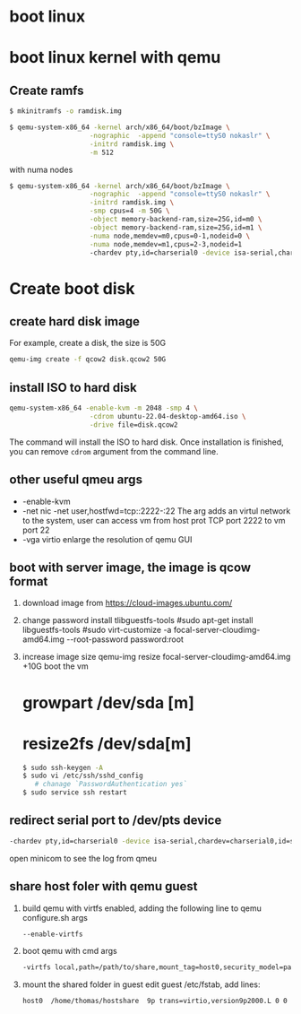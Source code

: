 # boot linux

# boot linux kernel with qemu
## Create ramfs
```sh
$ mkinitramfs -o ramdisk.img
```

```sh
$ qemu-system-x86_64 -kernel arch/x86_64/boot/bzImage \
                    -nographic  -append "console=ttyS0 nokaslr" \
                    -initrd ramdisk.img \
                    -m 512
```
with numa nodes
```sh
$ qemu-system-x86_64 -kernel arch/x86_64/boot/bzImage \
                    -nographic  -append "console=ttyS0 nokaslr" \
                    -initrd ramdisk.img \
                    -smp cpus=4 -m 50G \
                    -object memory-backend-ram,size=25G,id=m0 \
                    -object memory-backend-ram,size=25G,id=m1 \
                    -numa node,memdev=m0,cpus=0-1,nodeid=0 \
                    -numa node,memdev=m1,cpus=2-3,nodeid=1
                    -chardev pty,id=charserial0 -device isa-serial,chardev=charserial0,id=serial0


```

# Create boot disk


## create hard disk image

For example, create a disk, the size is 50G

```sh
qemu-img create -f qcow2 disk.qcow2 50G
```

## install ISO to hard disk

``` sh
qemu-system-x86_64 -enable-kvm -m 2048 -smp 4 \
                    -cdrom ubuntu-22.04-desktop-amd64.iso \
                    -drive file=disk.qcow2
```
The command will install the ISO to hard disk. Once installation is finished,
you can remove `cdrom` argument from the command line.

## other useful qmeu args

* -enable-kvm
* -net nic -net user,hostfwd=tcp::2222-:22
    The arg adds an virtul network to the system, user can access vm from host prot TCP
    port 2222 to vm port 22
* -vga virtio
    enlarge the resolution of qemu GUI

## boot with server image, the image is qcow format
1. download image from https://cloud-images.ubuntu.com/

2. change password 
    install tlibguestfs-tools
    #sudo apt-get install libguestfs-tools
    #sudo virt-customize -a focal-server-cloudimg-amd64.img --root-password password:root

3. increase image size
    qemu-img resize focal-server-cloudimg-amd64.img +10G
    boot the vm
    # growpart /dev/sda [m]
    # resize2fs /dev/sda[m]

    ```sh
    $ sudo ssh-keygen -A 
    $ sudo vi /etc/ssh/sshd_config
       # chanage `PasswordAuthentication yes` 
    $ sudo service ssh restart
    ```

## redirect serial port to /dev/pts device

```sh
-chardev pty,id=charserial0 -device isa-serial,chardev=charserial0,id=serial0
```

open minicom to see the log from qmeu

## share host foler with qemu guest
   1. build qemu with virtfs enabled, adding the following line to qemu configure.sh args
      ```sh
      --enable-virtfs
      ```
   2. boot qemu with cmd args
      ```sh
      -virtfs local,path=/path/to/share,mount_tag=host0,security_model=passthrough,id=host0 \
      ```
   3. mount the shared folder in guest
      edit guest /etc/fstab, add lines:
      ```sh
      host0  /home/thomas/hostshare  9p trans=virtio,version9p2000.L 0 0
      ```
